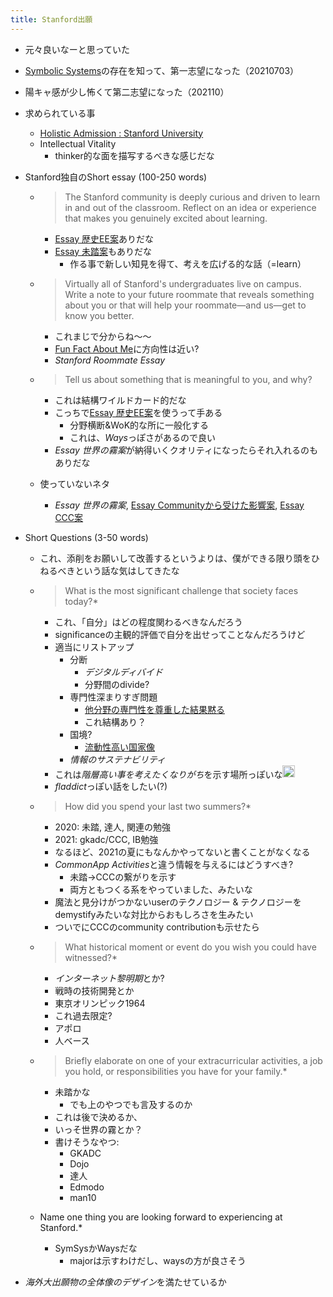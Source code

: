 ```yaml
---
title: Stanford出願
---
```


* 元々良いなーと思っていた

* [Symbolic Systems](Symbolic%20Systems.md)の存在を知って、第一志望になった（20210703）

* 陽キャ感が少し怖くて第二志望になった（202110）

* 求められている事
  
  * [Holistic Admission : Stanford University](https://admission.stanford.edu/apply/selection/)
  * Intellectual Vitality
    * thinker的な面を描写するべきな感じだな
* Stanford独自のShort essay (100-250 words)
  
  * 
     > 
     > The Stanford community is deeply curious and driven to learn in and out of the classroom. Reflect on an idea or experience that makes you genuinely excited about learning.
    
    * [Essay 歴史EE案](Essay%20%E6%AD%B4%E5%8F%B2EE%E6%A1%88.md)ありだな
    * [Essay 未踏案](Essay%20%E6%9C%AA%E8%B8%8F%E6%A1%88.md)もありだな
      * 作る事で新しい知見を得て、考えを広げる的な話（=learn）
  * 
     > 
     > Virtually all of Stanford's undergraduates live on campus. Write a note to your future roommate that reveals something about you or that will help your roommate—and us—get to know you better.
    
    * これまじで分からね〜〜
    * [Fun Fact About Me](Fun%20Fact%20About%20Me.md)に方向性は近い?
    * *Stanford Roommate Essay*
  * 
     > 
     > Tell us about something that is meaningful to you, and why?
    
    * これは結構ワイルドカード的だな
    * こっちで[Essay 歴史EE案](Essay%20%E6%AD%B4%E5%8F%B2EE%E6%A1%88.md)を使うって手ある
      * 分野横断&WoK的な所に一般化する
      * これは、*Ways*っぽさがあるので良い
    * *Essay 世界の霧案*が納得いくクオリティになったらそれ入れるのもありだな
  * 使っていないネタ
    * *Essay 世界の霧案*, [Essay Communityから受けた影響案](Essay%20Community%E3%81%8B%E3%82%89%E5%8F%97%E3%81%91%E3%81%9F%E5%BD%B1%E9%9F%BF%E6%A1%88.md), [Essay CCC案](Essay%20CCC%E6%A1%88.md)
* Short Questions (3-50 words)
  
  * これ、添削をお願いして改善するというよりは、僕ができる限り頭をひねるべきという話な気はしてきたな
  
  * 
     > 
     > What is the most significant challenge that society faces today?\*
    
    * これ、「自分」はどの程度関わるべきなんだろう
    * significanceの主観的評価で自分を出せってことなんだろうけど
    * 適当にリストアップ
      * 分断
        * *デジタルディバイド*
        * 分野間のdivide?
      * 専門性深まりすぎ問題
        * [他分野の専門性を尊重した結果黙る](%E4%BB%96%E5%88%86%E9%87%8E%E3%81%AE%E5%B0%82%E9%96%80%E6%80%A7%E3%82%92%E5%B0%8A%E9%87%8D%E3%81%97%E3%81%9F%E7%B5%90%E6%9E%9C%E9%BB%99%E3%82%8B.md)
        * これ結構あり？
      * 国境?
        * [流動性高い国家像](%E6%B5%81%E5%8B%95%E6%80%A7%E9%AB%98%E3%81%84%E5%9B%BD%E5%AE%B6%E5%83%8F.md)
      * *情報のサステナビリティ*
    * これは*階層高い事を考えたくなりがち*を示す場所っぽいな<img src='https://scrapbox.io/api/pages/blu3mo-public/blu3mo/icon' alt='blu3mo.icon' height="19.5"/>
    * *fladdict*っぽい話をしたい(?)
  * 
     > 
     > How did you spend your last two summers?\*
    
    * 2020: 未踏, 達人, 関連の勉強
    * 2021: gkadc/CCC, IB勉強
    * なるほど、2021の夏にもなんかやってないと書くことがなくなる
    * *CommonApp Activities*と違う情報を与えるにはどうすべき?
      * 未踏->CCCの繋がりを示す
      * 両方ともつくる系をやっていました、みたいな
    * 魔法と見分けがつかないuserのテクノロジー & テクノロジーをdemystifyみたいな対比からおもしろさを生みたい
    * ついでにCCCのcommunity contributionも示せたら
  * 
     > 
     > What historical moment or event do you wish you could have witnessed?\*
    
    * *インターネット黎明期*とか?
    * 戦時の技術開発とか
    * 東京オリンピック1964
    * これ過去限定?
    * アポロ
    * 人ベース
  * 
     > 
     > Briefly elaborate on one of your extracurricular activities, a job you hold, or responsibilities you have for your family.\*
    
    * 未踏かな
      * でも上のやつでも言及するのか
    * これは後で決めるか、
    * いっそ世界の霧とか？
    * 書けそうなやつ:
      * GKADC
      * Dojo
      * 達人
      * Edmodo
      * man10
  * Name one thing you are looking forward to experiencing at Stanford.\*
    
    * SymSysかWaysだな
      * majorは示すわけだし、waysの方が良さそう
* *海外大出願物の全体像のデザイン*を満たせているか

